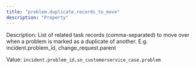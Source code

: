 ```yaml
---
title: "problem.duplicate.records_to_move"
description: "Property"
---
```


Description: List of related task records (comma-separated) to move over when a problem is marked as a duplicate of another. E.g. incident.problem_id, change_request.parent

Value: `incident.problem_id,sn_customerservice_case.problem`